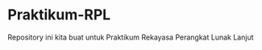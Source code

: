 Praktikum-RPL
=============

Repository ini kita buat untuk Praktikum Rekayasa Perangkat Lunak Lanjut
